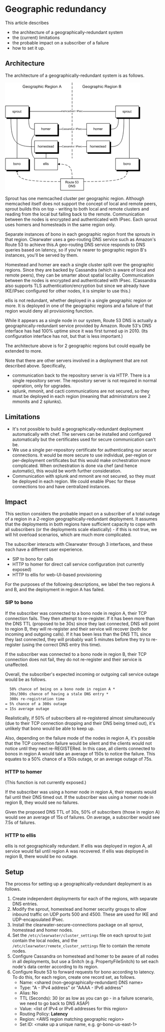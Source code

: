 Geographic redundancy
=====================

This article describes

-   the architecture of a geographically-redundant system
-   the (current) limitations
-   the probable impact on a subscriber of a failure
-   how to set it up.

Architecture
------------

The architecture of a geographically-redundant system is as follows.

![Diagram](img/Geographic%20redundancy%20diagram.png)

Sprout has one memcached cluster per geographic region.  Although
memcached itself does not support the concept of local and remote peers,
sprout builds this on top - writing to both local and remote clusters and
reading from the local but falling back to the remote. Communication
between the nodes is encrypted and authenticated with IPsec. Each sprout
uses homers and homesteads in the same region only.

Separate instances of bono in each geographic region front the sprouts
in that region.  Clearwater uses a geo-routing DNS service such as
Amazon's Route&nbsp;53 to achieve this.A geo-routing DNS service
responds to DNS queries based on latency, so if you're nearer to
geographic region B's instances, you'll be served by them.

Homestead and homer are each a single cluster split over the
geographic regions. Since they are backed by Cassandra (which is aware
of local and remote peers), they can be smarter about spatial
locality. Communication between the nodes is encrypted and
authenticated with IPsec. (Cassandra also supports TLS
authentication/encryption but since we already have IKE/IPsec
configured for other nodes, it is simpler to use this.)

ellis is not redundant, whether deployed in a single geographic region
or more. It is deployed in one of the geographic regions and a failure
of that region would deny all provisioning function.

While it appears as a single node in our system, Route 53 DNS is actually a
geographically-redundant service provided by Amazon. Route 53's DNS
interface has had 100% uptime since it was first turned up in 2010.
(Its configuration interface has not, but that is less important.)

The architecture above is for 2 geographic regions but could equally be
extended to more.

Note that there are other servers involved in a deployment that are not
described above. Specifically,

-   communication back to the repository server is via HTTP. There is a
    single repository server. The repository server is not required in
    normal operation, only for upgrades.
-   splunk, mmonit, and cacti communications are not secured, so they must be
    deployed in each region (meaning that administrators see 2 mmonits
    and 2 splunks).

Limitations
-----------

-   It's not possible to build a geographically-redundant deployment
    automatically with chef. The servers can be installed and configured
    automatically but the certificates used for secure communication
    can't be.
-   We use a single per-repository certificate for authenticating our
    secure connections. It would be more secure to use individual,
    per-region or per-deployment certificates but this would make
    orchestration more complicated. When orchestration is done via chef
    (and hence automatic), this would be worth further consideration.
-   Communication with splunk and mmonit are not secured, so they must
    be deployed in each region. We could enable IPsec for these
    connections too and have centralized instances.

Impact
------

This section considers the probable impact on a subscriber of a total
outage of a region in a 2-region geographically-redundant deployment. It
assumes that the deployments in both regions have sufficient capacity to
cope with all subscribers (or the deployments scale elastically) - if
this is not true, we will hit overload scenarios, which are much more
complicated.

The subscriber interacts with Clearwater through 3 interfaces, and these
each have a different user experience.

-   SIP to bono for calls
-   HTTP to homer for direct call service configuration (not currently
    exposed)
-   HTTP to ellis for web-UI-based provisioning

For the purposes of the following descriptions, we label the two regions
A and B, and the deployment in region A has failed.

### SIP to bono

If the subscriber was connected to a bono node in region A, their TCP
connection fails. They then attempt to re-register. If it has been more
than the DNS TTL (proposed to be 30s) since they last connected, DNS
will point to region B, they will re-register and their service will
recover (both for incoming and outgoing calls). If it has been less than
the DNS TTL since they last connected, they will probably wait 5 minutes
before they try to re-register (using the correct DNS entry this time).

If the subscriber was connected to a bono node in region B, their TCP
connection does not fail, they do not re-register and their service is
unaffected.

Overall, the subscriber's expected incoming or outgoing call service
outage would be as follows.

      50% chance of being on a bono node in region A *
      30s/300s chance of having a stale DNS entry *
      300s re-registration time
    = 5% chance of a 300s outage
    = 15s average outage

Realistically, if 50% of subscribers all re-registered almost
simultaneously (due to their TCP connection dropping and their DNS being
timed out), it's unlikely that bono would be able to keep up.

Also, depending on the failure mode of the nodes in region A, it's
possible that the TCP connection failure would be silent and the clients
would not notice until they next re-REGISTERed. In this case, all
clients connected to bonos in region A would take an average of 150s to
notice the failure. This equates to a 50% chance of a 150s outage, or an
average outage of 75s.

### HTTP to homer

(This function is not currently exposed.)

If the subscriber was using a homer node in region A, their requests
would fail until their DNS timed out. If the subscriber was using a
homer node in region B, they would see no failures.

Given the proposed DNS TTL of 30s, 50% of subscribers (those in region
A) would see an average of 15s of failures. On average, a subscriber
would see 7.5s of failures.

### HTTP to ellis

ellis is not geographically redundant. If ellis was deployed in region
A, all service would fail until region A was recovered. If ellis was
deployed in region B, there would be no outage.

Setup
-----

The process for setting up a geographically-redundant deployment is as
follows.

1.  Create independent deployments for each of the regions,
    with separate DNS entries.
2.  Modify the sprout, homestead and homer security groups to allow
    inbound traffic on UDP ports 500 and 4500. These are used for IKE
    and UDP-encapsulated IPsec.
3.  Install the clearwater-secure-connections package on all sprout,
    homestead and homer nodes.
4.  Set the `/etc/clearwater/cluster_settings` file on each sprout to
    just contain the local nodes, and the
    `/etc/clearwater/remote_cluster_settings` file to contain the remote
    nodes.
5.  Configure Cassandra on homestead and homer to be aware of all nodes
    in all deployments, but use a Snitch (e.g. PropertyFileSnitch) to
    set each node's data center according to its region.
6.  Configure Route 53 to forward requests for bono according to latency.
    To do this, for each region, create one record set, as follows.
    -   Name: &lt;shared (non-geographically-redundant) DNS name\>
    -   Type: "A - IPv4 address" or "AAAA - IPv6 address"
    -   Alias: No
    -   TTL (Seconds): 30 (or as low as you can go - in a failure
        scenario, we need to go back to DNS ASAP)
    -   Value: &lt;list of IPv4 or IPv6 addresses for this region\>
    -   Routing Policy: **Latency**
    -   Region: &lt;AWS region matching geographic region\>
    -   Set ID: &lt;make up a unique name, e.g. gr-bono-us-east-1\>
